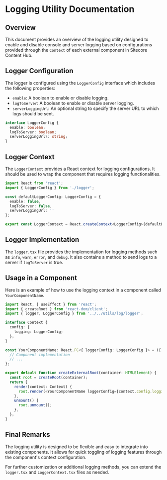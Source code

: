 # Logging Utility Documentation

## Overview

This document provides an overview of the logging utility designed to enable and disable console and server logging based on configurations provided through the `Context` of each external component in Sitecore Content Hub.

## Logger Configuration

The logger is configured using the `LoggerConfig` interface which includes the following properties:

- `enable`: A boolean to enable or disable logging.
- `logToServer`: A boolean to enable or disable server logging.
- `serverLoggingUrl`: An optional string to specify the server URL to which logs should be sent.

```typescript
interface LoggerConfig {
  enable: boolean;
  logToServer: boolean;
  serverLoggingUrl?: string;
}
```

## Logger Context

The `LoggerContext` provides a React context for logging configurations. It should be used to wrap the component that requires logging functionalities.

```typescript
import React from 'react';
import { LoggerConfig } from './logger';

const defaultLoggerConfig: LoggerConfig = {
  enable: false,
  logToServer: false,
  serverLoggingUrl: ''
};

export const LoggerContext = React.createContext<LoggerConfig>(defaultLoggerConfig);
```

## Logger Implementation

The `logger.tsx` file provides the implementation for logging methods such as `info`, `warn`, `error`, and `debug`. It also contains a method to send logs to a server if `logToServer` is true.

## Usage in a Component

Here is an example of how to use the logging context in a component called `YourComponentName`.

```typescript
import React, { useEffect } from 'react';
import { createRoot } from 'react-dom/client';
import { logger, LoggerConfig } from '../../utils/log/logger';

interface Context {
  config: {
    logging: LoggerConfig;
  };
}

const YourComponentName: React.FC<{ loggerConfig: LoggerConfig }> = ({ loggerConfig }) => {
  // Component implementation
  // ...
};

export default function createExternalRoot(container: HTMLElement) {
  const root = createRoot(container);
  return {
    render(context: Context) {
      root.render(<YourComponentName loggerConfig={context.config.logging} />);
    },
    unmount() {
      root.unmount();
    },
  };
}
```

## Final Remarks

The logging utility is designed to be flexible and easy to integrate into existing components. It allows for quick toggling of logging features through the component's context configuration.

For further customization or additional logging methods, you can extend the `logger.tsx` and `LoggerContext.tsx` files as needed.
